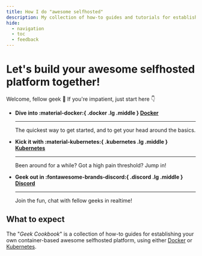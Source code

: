 ```yaml
---
title: How I do "awesome selfhosted"
description: My collection of how-to guides and tutorials for establishing your own container-based awesome selfhosted platform, using either Docker or Kubernetes.
hide:
  - navigation
  - toc
  - feedback
---
```


# Let's build your awesome selfhosted platform together!

Welcome, fellow geek :wave: If you're impatient, just start here :point_down:

<div class="grid cards" markdown>

- **Dive into :material-docker:{ .docker .lg .middle } [Docker](docker/index.md)**

    ---

    The quickest way to get started, and to get your head around the basics.

- **Kick it with :material-kubernetes:{ .kubernetes .lg .middle } [Kubernetes](kubernetes/index.md)**

    ---

    Been around for a while? Got a high pain threshold? Jump in!

- **Geek out in :fontawesome-brands-discord:{ .discord .lg .middle } [Discord](http://chat.funkypenguin.co.nz)**

    ---

    Join the fun, chat with fellow geeks in realtime!

</div>

## What to expect

The "*Geek Cookbook*" is a collection of how-to guides for establishing your own container-based awesome selfhosted platform, using either [Docker](docker/index.md) or [Kubernetes](kubernetes/index.md).
